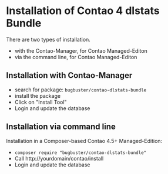 # Installation of Contao 4 dlstats Bundle

There are two types of installation.

* with the Contao-Manager, for Contao Managed-Editon
* via the command line, for Contao Managed-Editon


## Installation with Contao-Manager

* search for package: `bugbuster/contao-dlstats-bundle`
* install the package
* Click on "Install Tool"
* Login and update the database


## Installation via command line

Installation in a Composer-based Contao 4.5+ Managed-Edition:

* `composer require "bugbuster/contao-dlstats-bundle"`
* Call http://yourdomain/contao/install
* Login and update the database
